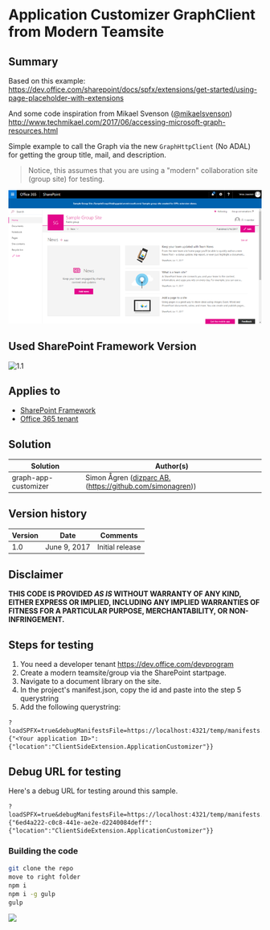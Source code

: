 # Application Customizer GraphClient from Modern Teamsite

## Summary
Based on this example: https://dev.office.com/sharepoint/docs/spfx/extensions/get-started/using-page-placeholder-with-extensions

And some code inspiration from Mikael Svenson ([@mikaelsvenson](https://twitter.com/mikaelsvenson)) http://www.techmikael.com/2017/06/accessing-microsoft-graph-resources.html

Simple example to call the Graph via the new `GraphHttpClient` (No ADAL) for getting the group title, mail, and description. 

> Notice, this assumes that you are using a "modern" collaboration site (group site) for testing.

![Screenshot with custom header](./assets/screenshot.png)


## Used SharePoint Framework Version 
![1.1](https://img.shields.io/badge/version-1.1-green.svg)

## Applies to

* [SharePoint Framework](https://dev.office.com/sharepoint)
* [Office 365 tenant](https://dev.office.com/sharepoint/docs/spfx/set-up-your-development-environment)

## Solution

Solution|Author(s)
--------|---------
graph-app-customizer | Simon Ågren ([dizparc AB.](@simondizparc)(https://github.com/simonagren))

## Version history

Version|Date|Comments
-------|----|--------
1.0|June 9, 2017|Initial release

## Disclaimer
**THIS CODE IS PROVIDED *AS IS* WITHOUT WARRANTY OF ANY KIND, EITHER EXPRESS OR IMPLIED, INCLUDING ANY IMPLIED WARRANTIES OF FITNESS FOR A PARTICULAR PURPOSE, MERCHANTABILITY, OR NON-INFRINGEMENT.**


## Steps for testing
1. You need a developer tenant https://dev.office.com/devprogram
2. Create a modern teamsite/group via the SharePoint startpage.
3. Navigate to a document library on the site.
4. In the project's manifest.json, copy the id and paste into the step 5 querystring
5. Add the following querystring:
```
?loadSPFX=true&debugManifestsFile=https://localhost:4321/temp/manifests.js&customActions={"<Your application ID>":{"location":"ClientSideExtension.ApplicationCustomizer"}}
```

## Debug URL for testing
Here's a debug URL for testing around this sample. 

```
?loadSPFX=true&debugManifestsFile=https://localhost:4321/temp/manifests.js&customActions={"6ed4a222-c0c8-441e-ae2e-d2240084deff":{"location":"ClientSideExtension.ApplicationCustomizer"}}
```


### Building the code

```bash
git clone the repo
move to right folder
npm i
npm i -g gulp
gulp
```

<img src="https://telemetry.sharepointpnp.com/sp-dev-fx-extensions/samples/js-application-graph-client" />
